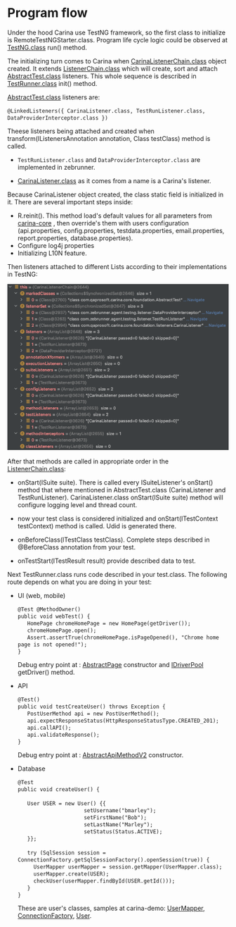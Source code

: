 # Program flow

Under the hood Carina use TestNG framework, so the first class to initialize is RemoteTestNGStarter.class. Program life cycle logic could be observed at [TestNG.class](https://github.com/cbeust/testng/blob/master/src/main/java/org/testng/TestNG.java) run() method.

The initializing turn comes to Carina when [CarinaListenerChain.class](https://github.com/qaprosoft/carina/blob/master/carina-core/src/main/java/com/qaprosoft/carina/core/foundation/listeners/CarinaListenerChain.java) object created.
It extends [ListenerChain.class](http://javadox.com/com.nordstrom.tools/testng-foundation/1.10.0/com/nordstrom/automation/testng/package-summary.html)
which will create, sort and attach [AbstractTest.class](https://github.com/qaprosoft/carina/blob/master/carina-core/src/main/java/com/qaprosoft/carina/core/foundation/AbstractTest.java) listeners. This whole sequence is described in [TestRunner.class](https://github.com/cbeust/testng/blob/master/src/main/java/org/testng/TestRunner.java) init() method.

[AbstractTest.class](https://github.com/qaprosoft/carina/blob/master/carina-core/src/main/java/com/qaprosoft/carina/core/foundation/AbstractTest.java) listeners are:
```
@LinkedListeners({ CarinaListener.class, TestRunListener.class, DataProviderInterceptor.class })
```

Theese listeners being attached and created when transform(IListenersAnnotation annotation, Class testClass) method is called.
* `TestRunListener.class` and `DataProviderInterceptor.class` are implemented in zebrunner. 

* [CarinaListener.class](https://github.com/qaprosoft/carina/blob/master/carina-core/src/main/java/com/qaprosoft/carina/core/foundation/listeners/CarinaListener.java)
as it comes from a name is a Carina's listener.

Because CarinaListener object created, the class static field is initialized in it. There are several important steps inside:

* R.reinit(). This method load's default values for all parameters from [carina-core](https://github.com/qaprosoft/carina/blob/master/carina-core/src/main/resources)
   , then override's them with users configuration (api.properties, config.properties, testdata.properties, email.properties, report.properties, database.properties).
* Configure log4j properties 
* Initializing L10N feature.

Then listeners attached to different Lists according to their implementations in TestNG:

![Report link](../img/debug_entry_point1.png)

After that methods are called in appropriate order in the [ListenerChain.class](http://javadox.com/com.nordstrom.tools/testng-foundation/1.10.0/com/nordstrom/automation/testng/package-summary.html):

   * onStart(ISuite suite). There is called every ISuiteListener's onStart() method that where mentioned in AbstractTest.class (CarinaListener and TestRunListener). CarinaListener.class onStart(ISuite suite) method will configure logging level and thread count.

* now your test class is considered initialized and onStart(ITestContext testContext) method is called. Udid is generated there.

* onBeforeClass(ITestClass testClass). Complete steps described in @BeforeClass annotation from your test.

* onTestStart(ITestResult result) provide described data to test.

Next TestRunner.class runs code described in your test.class. The following route depends on what you are doing in your test:

* UI (web, mobile)

   ```
   @Test @MethodOwner()
   public void webTest() {
      HomePage chromeHomePage = new HomePage(getDriver());
      chromeHomePage.open();
      Assert.assertTrue(chromeHomePage.isPageOpened(), "Chrome home page is not opened!"); 
   } 
   ```
   
   Debug entry point at : [AbstractPage](https://github.com/qaprosoft/carina/blob/master/carina-webdriver/src/main/java/com/qaprosoft/carina/core/gui/AbstractPage.java) constructor and [IDriverPool](https://github.com/qaprosoft/carina/blob/master/carina-webdriver/src/main/java/com/qaprosoft/carina/core/foundation/webdriver/IDriverPool.java) getDriver() method.
   
* API

   ```
   @Test()
   public void testCreateUser() throws Exception {
      PostUserMethod api = new PostUserMethod();
      api.expectResponseStatus(HttpResponseStatusType.CREATED_201);
      api.callAPI();
      api.validateResponse();
   }
   ```
   
   Debug entry point at : [AbstractApiMethodV2](https://github.com/qaprosoft/carina/blob/master/carina-api/src/main/java/com/qaprosoft/carina/core/foundation/api/AbstractApiMethodV2.java) constructor.


* Database
   
   ```
   @Test
   public void createUser() {

      User USER = new User() {{
                        setUsername("bmarley");
                        setFirstName("Bob");
                        setLastName("Marley");
                        setStatus(Status.ACTIVE);
      }};

      try (SqlSession session = ConnectionFactory.getSqlSessionFactory().openSession(true)) {
        UserMapper userMapper = session.getMapper(UserMapper.class);
        userMapper.create(USER);
        checkUser(userMapper.findById(USER.getId()));
      }
   }
   ```   
   
   These are user's classes, samples at carina-demo: [UserMapper](https://github.com/qaprosoft/carina-demo/blob/master/src/main/java/com/qaprosoft/carina/demo/db/mappers/UserMapper.java), [ConnectionFactory](https://github.com/qaprosoft/carina-demo/blob/master/src/main/java/com/qaprosoft/carina/demo/utils/ConnectionFactory.java), [User](https://github.com/qaprosoft/carina-demo/blob/master/src/main/java/com/qaprosoft/carina/demo/db/models/User.java).
